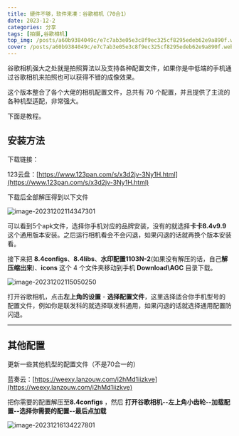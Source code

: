 ```yaml
---
title: 硬件不够，软件来凑：谷歌相机（70合1）
date: 2023-12-2
categories: 分享
tags: [拍摄,谷歌相机]
top_img: /posts/a60b9384049c/e7c7ab3e05e3c8f9ec325cf8295edeb62e9a890f.webp
cover: /posts/a60b9384049c/e7c7ab3e05e3c8f9ec325cf8295edeb62e9a890f.webp
---
```


谷歌相机强大之处就是拍照算法以及支持各种配置文件，如果你是中低端的手机通过谷歌相机来拍照也可以获得不错的成像效果。

这个版本整合了各个大佬的相机配置文件，总共有 70 个配置，并且提供了主流的各种机型适配，非常强大。

下面是教程。

## 安装方法

下载链接：

123云盘：[https://www.123pan.com/s/x3d2jv-3Ny1H.html](https://www.123pan.com/s/x3d2jv-3Ny1H.html)

下载后全部解压得到以下文件

![image-20231202114347301](image-20231202114347301.jpg)

可以看到5个apk文件，选择你手机对应的品牌安装，没有的就选择**卡卡8.4v9.9**这个通用版本安装。之后运行相机看会不会闪退，如果闪退的话就再换个版本安装看。

接下来把 **8.4configs**、**8.4libs**、**水印配置1103N-2**(如果没有解压的话，自己**解压缩出来**)、**icons** 这个 4 个文件夹移动到手机 **Download\AGC** 目录下载。

![image-20231202115050250](image-20231202115050250.jpg)

打开谷歌相机，点击**左上角的设置** - **选择配置文件**，这里选择适合你手机型号的配置文件，例如你是联发科的就选择联发科通用，如果闪退的话就选择通用配置防闪退。

------

## 其他配置

更新一些其他机型的配置文件（不是70合一的）

蓝奏云：[https://weexy.lanzouw.com/i2hMd1iizkve](https://weexy.lanzouw.com/i2hMd1iizkve)

把你需要的配置解压至**8.4configs** ，然后 **打开谷歌相机--左上角小齿轮--加载配置--选择你需要的配置--最后点加载**

![image-20231216134227801](image-20231216134227801.png)
